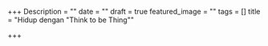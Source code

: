 +++
Description = ""
date = ""
draft = true
featured_image = ""
tags = []
title = "Hidup dengan \"Think to be Thing\""

+++
